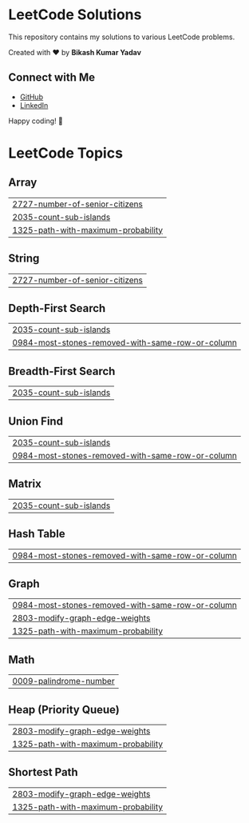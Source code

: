 # LeetCode Solutions

This repository contains my solutions to various LeetCode problems.

Created with :heart: by **Bikash Kumar Yadav**

## Connect with Me

- [GitHub](https://github.com/034-BikashKumarYadav)
- [LinkedIn](https://www.linkedin.com/in/bikash-kumar-yadav-461237223/)

Happy coding! 🚀


<!---LeetCode Topics Start-->
# LeetCode Topics
## Array
|  |
| ------- |
| [2727-number-of-senior-citizens](https://github.com/034-BikashKumarYadav/LeetCode/tree/master/2727-number-of-senior-citizens) |
| [2035-count-sub-islands](https://github.com/034-BikashKumarYadav/LeetCode/tree/master/2035-count-sub-islands) |
| [1325-path-with-maximum-probability](https://github.com/034-BikashKumarYadav/LeetCode/tree/master/1325-path-with-maximum-probability) |
## String
|  |
| ------- |
| [2727-number-of-senior-citizens](https://github.com/034-BikashKumarYadav/LeetCode/tree/master/2727-number-of-senior-citizens) |
## Depth-First Search
|  |
| ------- |
| [2035-count-sub-islands](https://github.com/034-BikashKumarYadav/LeetCode/tree/master/2035-count-sub-islands) |
| [0984-most-stones-removed-with-same-row-or-column](https://github.com/034-BikashKumarYadav/LeetCode/tree/master/0984-most-stones-removed-with-same-row-or-column) |
## Breadth-First Search
|  |
| ------- |
| [2035-count-sub-islands](https://github.com/034-BikashKumarYadav/LeetCode/tree/master/2035-count-sub-islands) |
## Union Find
|  |
| ------- |
| [2035-count-sub-islands](https://github.com/034-BikashKumarYadav/LeetCode/tree/master/2035-count-sub-islands) |
| [0984-most-stones-removed-with-same-row-or-column](https://github.com/034-BikashKumarYadav/LeetCode/tree/master/0984-most-stones-removed-with-same-row-or-column) |
## Matrix
|  |
| ------- |
| [2035-count-sub-islands](https://github.com/034-BikashKumarYadav/LeetCode/tree/master/2035-count-sub-islands) |
## Hash Table
|  |
| ------- |
| [0984-most-stones-removed-with-same-row-or-column](https://github.com/034-BikashKumarYadav/LeetCode/tree/master/0984-most-stones-removed-with-same-row-or-column) |
## Graph
|  |
| ------- |
| [0984-most-stones-removed-with-same-row-or-column](https://github.com/034-BikashKumarYadav/LeetCode/tree/master/0984-most-stones-removed-with-same-row-or-column) |
| [2803-modify-graph-edge-weights](https://github.com/034-BikashKumarYadav/LeetCode/tree/master/2803-modify-graph-edge-weights) |
| [1325-path-with-maximum-probability](https://github.com/034-BikashKumarYadav/LeetCode/tree/master/1325-path-with-maximum-probability) |
## Math
|  |
| ------- |
| [0009-palindrome-number](https://github.com/034-BikashKumarYadav/LeetCode/tree/master/0009-palindrome-number) |
## Heap (Priority Queue)
|  |
| ------- |
| [2803-modify-graph-edge-weights](https://github.com/034-BikashKumarYadav/LeetCode/tree/master/2803-modify-graph-edge-weights) |
| [1325-path-with-maximum-probability](https://github.com/034-BikashKumarYadav/LeetCode/tree/master/1325-path-with-maximum-probability) |
## Shortest Path
|  |
| ------- |
| [2803-modify-graph-edge-weights](https://github.com/034-BikashKumarYadav/LeetCode/tree/master/2803-modify-graph-edge-weights) |
| [1325-path-with-maximum-probability](https://github.com/034-BikashKumarYadav/LeetCode/tree/master/1325-path-with-maximum-probability) |
<!---LeetCode Topics End-->